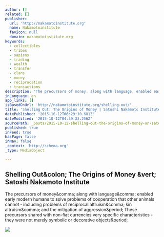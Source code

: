 ```yaml
---
author: []
related: []
publisher:
  url: 'http://nakamotoinstitute.org'
  name: Nakamotoinstitute
  favicon: null
  domain: nakamotoinstitute.org
keywords:
  - collectibles
  - tribes
  - sapiens
  - trading
  - wealth
  - transfer
  - clans
  - money
  - reciprocation
  - transactions
description: 'The precursors of money, along with language, enabled early modern humans to solve problems of cooperation that other animals cannot - including problems of reciprocal altruism, kin altruism, and the mitigation of aggression. These precursors shared with non-fiat currencies very specific characteristics - they were not merely symbolic or decorative objects.'
inLanguage: en
app_links: []
isBasedOnUrl: 'http://nakamotoinstitute.org/shelling-out/'
title: 'Shelling Out: The Origins of Money | Satoshi Nakamoto Institute'
datePublished: '2015-10-12T06:29:10.681Z'
dateModified: '2015-10-12T04:59:33.256Z'
sourcePath: _posts/2015-10-12-shelling-out-the-origins-of-money-or-satoshi-nakamoto-instit.md
published: true
inFeed: true
hasPage: false
inNav: false
_context: 'http://schema.org'
_type: MediaObject

---
```

<article style=""><h1>Shelling Out&amp;colon; The Origins of Money &amp;vert; Satoshi Nakamoto Institute</h1><p>The precursors of money&amp;comma; along with language&amp;comma; enabled early modern humans to solve problems of cooperation that other animals cannot - including problems of reciprocal altruism&amp;comma; kin altruism&amp;comma; and the mitigation of aggression&amp;period; These precursors shared with non-fiat currencies very specific characteristics - they were not merely symbolic or decorative objects&amp;period;</p><img src="http://nakamotoinstitute.org/static/img/docs/shelling-out/KulaRingArmshellMwali.jpg" /></article>